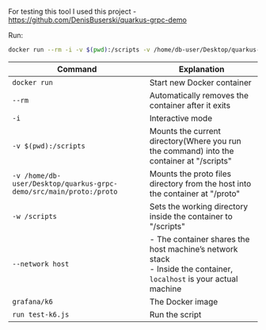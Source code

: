 For testing this tool I used this project - https://github.com/DenisBuserski/quarkus-grpc-demo

Run:
```bash
docker run --rm -i -v $(pwd):/scripts -v /home/db-user/Desktop/quarkus-grpc-demo/src/main/proto:/proto -w /scripts --network=host grafana/k6 run test-k6.js
```

| Command                                                            | Explanation                                                                                                           |
| ------------------------------------------------------------------ | --------------------------------------------------------------------------------------------------------------------- |
| `docker run`                                                       | Start new Docker container                                                                                            |
| `--rm`                                                             | Automatically removes the container after it exits                                                                    |
| `-i`                                                               | Interactive mode                                                                                                      |
| `-v $(pwd):/scripts`                                               | Mounts the current directory(Where you run the command) into the container at "/scripts"                              |
| `-v /home/db-user/Desktop/quarkus-grpc-demo/src/main/proto:/proto` | Mounts the proto files directory from the host into the container at "/proto"                                         |
| `-w /scripts`                                                      | Sets the working directory inside the container to "/scripts"                                                         |
| `--network host`                                                   | - The container shares the host machine’s network stack<br>- Inside the container, `localhost` is your actual machine |
| `grafana/k6`                                                       | The Docker image                                                                                                          |
| `run test-k6.js`                                                   | Run the script                                                                                                        |
